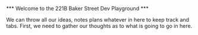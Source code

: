 *** Welcome to the 221B Baker Street Dev Playground ***

We can throw all our ideas, notes plans whatever in here to keep track and tabs.
First, we need to gather our thoughts as to what is going to go in here.
